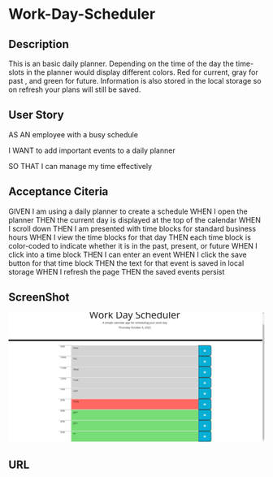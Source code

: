 # Work-Day-Scheduler

## Description 
This is an basic daily planner. Depending on the time of the day the time-slots in the planner would display different colors. Red for current, gray for past , and green for future. Information is also stored in the local storage so on refresh your plans will still be saved. 

## User Story
AS AN employee with a busy schedule

I WANT to add important events to a daily planner

SO THAT I can manage my time effectively

## Acceptance Citeria
GIVEN I am using a daily planner to create a schedule
WHEN I open the planner
THEN the current day is displayed at the top of the calendar
WHEN I scroll down
THEN I am presented with time blocks for standard business hours
WHEN I view the time blocks for that day
THEN each time block is color-coded to indicate whether it is in the past, present, or future
WHEN I click into a time block
THEN I can enter an event
WHEN I click the save button for that time block
THEN the text for that event is saved in local storage
WHEN I refresh the page
THEN the saved events persist

## ScreenShot
![Screenshot](./assets/imgs/Dayplanner.PNG)  

## URL
